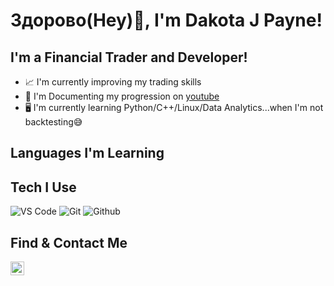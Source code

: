 # Здорово(Hey)👋, I'm Dakota J Payne!  

## I'm a Financial Trader and Developer!
- 📈 I'm currently improving my trading skills
- 🎥 I'm Documenting my progression on [youtube]
- 🖥️ I'm currently learning Python/C++/Linux/Data Analytics...when I'm not backtesting😅

## Languages I'm Learning
<!-- Add links to projects when completed %% -->
<!--[HTML5](https://img.shields.io/badge/-HTML5-000000?style=for-the-badge&logo=HTML5) -->
<!--[CSS3](https://img.shields.io/badge/-CSS3-000000?style=for-the-badge&logo=CSS3)-->
<!--[JavaScript](https://img.shields.io/badge/-JavaScript-000000?style=for-the-badge&logo=javascript)-->

## Tech I Use
![VS Code](http://img.shields.io/badge/-VS%20Code-000000?style=for-the-badge&logo=Visual-studio-code&logoColor=blue)
![Git](http://img.shields.io/badge/-Git-000000?style=for-the-badge&logo=Git)
![Github](http://img.shields.io/badge/-Github-000000?style=for-the-badge&logo=Github&logoColor=green)

## Find & Contact Me
[<img align="left" alt="dakotajpayne | YouTube" width="22px" src="https://cdn.jsdelivr.net/npm/simple-icons@v3/icons/youtube.svg" />][youtube] 


[website]: https://dakotajpayne.com
[youtube]: https://youtube.com/dakotajpayne
[linkedin]: https://linkedin.com/in/dakotajpayne
